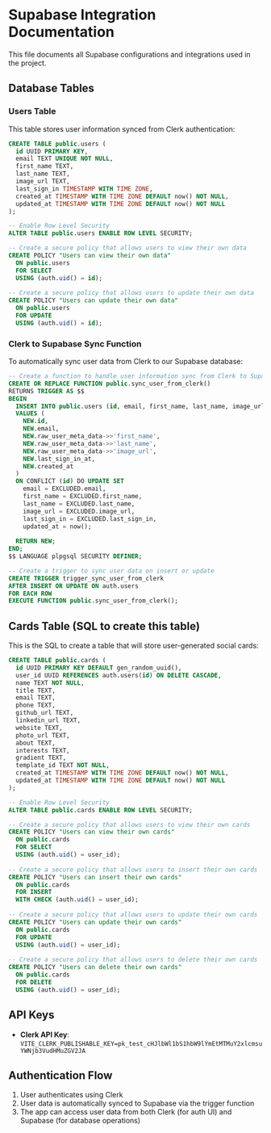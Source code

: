 
# Supabase Integration Documentation

This file documents all Supabase configurations and integrations used in the project.

## Database Tables

### Users Table

This table stores user information synced from Clerk authentication:

```sql
CREATE TABLE public.users (
  id UUID PRIMARY KEY,
  email TEXT UNIQUE NOT NULL,
  first_name TEXT,
  last_name TEXT,
  image_url TEXT,
  last_sign_in TIMESTAMP WITH TIME ZONE,
  created_at TIMESTAMP WITH TIME ZONE DEFAULT now() NOT NULL,
  updated_at TIMESTAMP WITH TIME ZONE DEFAULT now() NOT NULL
);

-- Enable Row Level Security
ALTER TABLE public.users ENABLE ROW LEVEL SECURITY;

-- Create a secure policy that allows users to view their own data
CREATE POLICY "Users can view their own data" 
  ON public.users 
  FOR SELECT 
  USING (auth.uid() = id);
  
-- Create a secure policy that allows users to update their own data
CREATE POLICY "Users can update their own data" 
  ON public.users 
  FOR UPDATE 
  USING (auth.uid() = id);
```

### Clerk to Supabase Sync Function

To automatically sync user data from Clerk to our Supabase database:

```sql
-- Create a function to handle user information sync from Clerk to Supabase
CREATE OR REPLACE FUNCTION public.sync_user_from_clerk()
RETURNS TRIGGER AS $$
BEGIN
  INSERT INTO public.users (id, email, first_name, last_name, image_url, last_sign_in, created_at)
  VALUES (
    NEW.id, 
    NEW.email, 
    NEW.raw_user_meta_data->>'first_name',
    NEW.raw_user_meta_data->>'last_name',
    NEW.raw_user_meta_data->>'image_url',
    NEW.last_sign_in_at,
    NEW.created_at
  )
  ON CONFLICT (id) DO UPDATE SET
    email = EXCLUDED.email,
    first_name = EXCLUDED.first_name,
    last_name = EXCLUDED.last_name,
    image_url = EXCLUDED.image_url,
    last_sign_in = EXCLUDED.last_sign_in,
    updated_at = now();
    
  RETURN NEW;
END;
$$ LANGUAGE plpgsql SECURITY DEFINER;

-- Create a trigger to sync user data on insert or update
CREATE TRIGGER trigger_sync_user_from_clerk
AFTER INSERT OR UPDATE ON auth.users
FOR EACH ROW
EXECUTE FUNCTION public.sync_user_from_clerk();
```

## Cards Table (SQL to create this table)

This is the SQL to create a table that will store user-generated social cards:

```sql
CREATE TABLE public.cards (
  id UUID PRIMARY KEY DEFAULT gen_random_uuid(),
  user_id UUID REFERENCES auth.users(id) ON DELETE CASCADE,
  name TEXT NOT NULL,
  title TEXT,
  email TEXT,
  phone TEXT,
  github_url TEXT, 
  linkedin_url TEXT,
  website TEXT,
  photo_url TEXT,
  about TEXT,
  interests TEXT,
  gradient TEXT,
  template_id TEXT NOT NULL,
  created_at TIMESTAMP WITH TIME ZONE DEFAULT now() NOT NULL,
  updated_at TIMESTAMP WITH TIME ZONE DEFAULT now() NOT NULL
);

-- Enable Row Level Security
ALTER TABLE public.cards ENABLE ROW LEVEL SECURITY;

-- Create a secure policy that allows users to view their own cards
CREATE POLICY "Users can view their own cards" 
  ON public.cards 
  FOR SELECT 
  USING (auth.uid() = user_id);
  
-- Create a secure policy that allows users to insert their own cards
CREATE POLICY "Users can insert their own cards" 
  ON public.cards 
  FOR INSERT 
  WITH CHECK (auth.uid() = user_id);
  
-- Create a secure policy that allows users to update their own cards
CREATE POLICY "Users can update their own cards" 
  ON public.cards 
  FOR UPDATE 
  USING (auth.uid() = user_id);
  
-- Create a secure policy that allows users to delete their own cards
CREATE POLICY "Users can delete their own cards" 
  ON public.cards 
  FOR DELETE 
  USING (auth.uid() = user_id);
```

## API Keys

- **Clerk API Key**: `VITE_CLERK_PUBLISHABLE_KEY=pk_test_cHJlbWl1bS1hbW9lYmEtMTMuY2xlcmsuYWNjb3VudHMuZGV2JA`

## Authentication Flow

1. User authenticates using Clerk
2. User data is automatically synced to Supabase via the trigger function
3. The app can access user data from both Clerk (for auth UI) and Supabase (for database operations)
